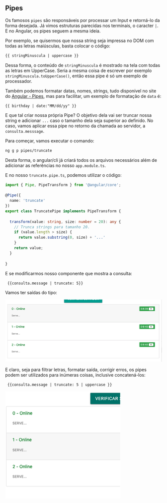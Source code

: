 ## Pipes

Os famosos `pipes` são responsáveis por processar um Input e retorná-lo da forma desejada. Já vimos estruturas parecidas nos terminais, o caracter `|`. E no Angular, os pipes seguem a mesma ideia.

Por exemplo, se quisermos que nossa string seja impressa no DOM com todas as letras maiúsculas, basta colocar o código:

```html
{{ stringMinuscula | uppercase }}
```

Dessa forma, o conteúdo de `stringMinuscula` é mostrado na tela com todas as letras em UpperCase. Seria a mesma coisa de escrever por exemplo `stringMinuscula.toUpperCase()`, então essa pipe é só um exemplo de processador.

Também podemos formatar datas, nomes, strings, tudo disponível no site do [Angular - Pipes](https://angular.io/guide/pipes), mas para facilitar, um exemplo de formatação de `data` é:

```
{{ birthday | date:"MM/dd/yy" }}
```



E que tal criar nossa própria Pipe? O objetivo dela vai ser truncar nossa string e adicionar `...` caso o tamanho dela seja superior ao definido. No caso, vamos aplicar essa pipe no retorno da chamada ao servidor, a `consulta.messsage`.



Para começar, vamos executar o comando:

```bash
ng g p pipes/truncate
```

Desta forma, o angular/cli já criará todos os arquivos necessários além de adicionar as referências no nosso `app.module.ts`.

E no nosso `truncate.pipe.ts`, podemos utilizar o código:

```typescript
import { Pipe, PipeTransform } from '@angular/core';

@Pipe({
  name: 'truncate'
})
export class TruncatePipe implements PipeTransform {

  transform(value: string, size: number = 20): any {
    // Trunca strings para tamanho 20.
    if (value.length > size) {
      return value.substring(0, size) + '...'
    }
    return value;
  }

}
```

E se modificarmos nosso componente que mostra a consulta:

```
 {{consulta.message | truncate: 5}}
```

Vamos ter saídas do tipo:

![image-20191112000924866](assets/image-20191112000924866.png)

E claro, seja para filtrar letras, formatar saída, corrigir erros, os pipes podem ser utilizados para inúmeras coisas, inclusive concatená-los:

```
 {{consulta.message | truncate: 5 | uppercase }}
```

![image-20191112001038682](assets/image-20191112001038682.png)